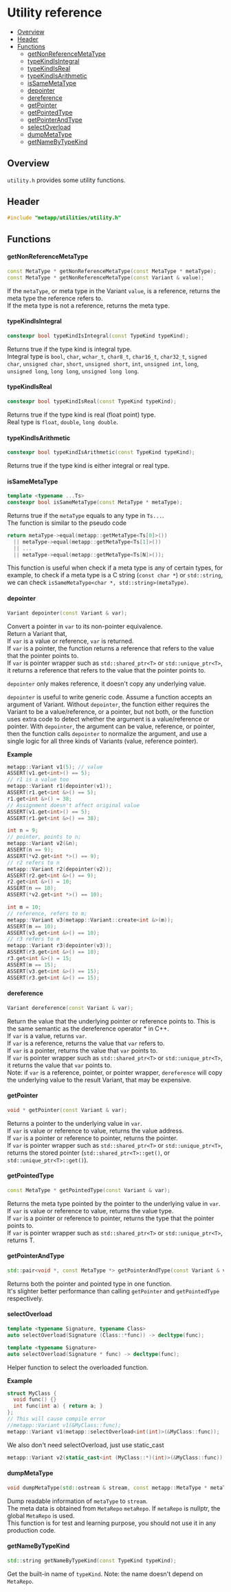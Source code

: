 [//]: # (Auto generated file, don't modify this file.)

# Utility reference
<!--begintoc-->
* [Overview](#a2_1)
* [Header](#a2_2)
* [Functions](#a2_3)
  * [getNonReferenceMetaType](#a4_1)
  * [typeKindIsIntegral](#a4_2)
  * [typeKindIsReal](#a4_3)
  * [typeKindIsArithmetic](#a4_4)
  * [isSameMetaType](#a4_5)
  * [depointer](#a4_6)
  * [dereference](#a4_7)
  * [getPointer](#a4_8)
  * [getPointedType](#a4_9)
  * [getPointerAndType](#a4_10)
  * [selectOverload](#a4_11)
  * [dumpMetaType](#a4_12)
  * [getNameByTypeKind](#a4_13)
<!--endtoc-->

<a id="a2_1"></a>
## Overview

`utility.h` provides some utility functions.

<a id="a2_2"></a>
## Header

```c++
#include "metapp/utilities/utility.h"
```

<a id="a2_3"></a>
## Functions

<a id="a4_1"></a>
#### getNonReferenceMetaType

```c++
const MetaType * getNonReferenceMetaType(const MetaType * metaType);
const MetaType * getNonReferenceMetaType(const Variant & value);
```

If the `metaType`, or meta type in the Variant `value`, is a reference, returns the meta type the reference refers to.  
If the meta type is not a reference, returns the meta type.

<a id="a4_2"></a>
#### typeKindIsIntegral

```c++
constexpr bool typeKindIsIntegral(const TypeKind typeKind);
```

Returns true if the type kind is integral type.  
Integral type is `bool`, `char`, `wchar_t`, `char8_t`, `char16_t`, `char32_t`, `signed char`, `unsigned char`,
`short`, `unsigned short`, `int`, `unsigned int`, `long`, `unsigned long`, `long long`, `unsigned long long`.

<a id="a4_3"></a>
#### typeKindIsReal

```c++
constexpr bool typeKindIsReal(const TypeKind typeKind);
```

Returns true if the type kind is real (float point) type.  
Real type is `float`, `double`, `long double`.

<a id="a4_4"></a>
#### typeKindIsArithmetic

```c++
constexpr bool typeKindIsArithmetic(const TypeKind typeKind);
```

Returns true if the type kind is either integral or real type.  

<a id="a4_5"></a>
#### isSameMetaType

```c++
template <typename ...Ts>
constexpr bool isSameMetaType(const MetaType * metaType);
```

Returns true if the `metaType` equals to any type in `Ts...`.  
The function is similar to the pseudo code  

```c++
return metaType->equal(metapp::getMetaType<Ts[0]>())
  || metaType->equal(metapp::getMetaType<Ts[1]>())
  || ...
  || metaType->equal(metapp::getMetaType<Ts[N]>());
```

This function is useful when check if a meta type is any of certain types,
for example, to check if a meta type is a C string (`const char *`) or `std::string`,
we can check `isSameMetaType<char *, std::string>(metaType)`.

<a id="a4_6"></a>
#### depointer
```c++
Variant depointer(const Variant & var);
```
Convert a pointer in `var` to its non-pointer equivalence.  
Return a Variant that,  
If `var` is a value or reference, `var` is returned.  
If `var` is a pointer, the function returns a reference that refers to the value that the pointer points to.  
If `var` is pointer wrapper such as `std::shared_ptr<T>` or `std::unique_ptr<T>`,
it returns a reference that refers to the value that the pointer points to.  

`depointer` only makes reference, it doesn't copy any underlying value.  

`depointer` is useful to write generic code. Assume a function accepts an argument of Variant.
Without `depointer`, the function either requires the Variant to be a value/reference, or a pointer,
but not both, or the function uses extra code to detect whether the argument is a value/reference or pointer.
With `depointer`, the argument can be value, reference, or pointer, then the function calls `depointer`
to normalize the argument, and use a single logic for all three kinds of Variants (value, reference pointer).

**Example**  

```c++
metapp::Variant v1(5); // value
ASSERT(v1.get<int>() == 5);
// r1 is a value too
metapp::Variant r1(depointer(v1));
ASSERT(r1.get<int &>() == 5);
r1.get<int &>() = 38;
// Assignment doesn't affect original value
ASSERT(v1.get<int>() == 5);
ASSERT(r1.get<int &>() == 38);

int n = 9;
// pointer, points to n;
metapp::Variant v2(&n);
ASSERT(n == 9);
ASSERT(*v2.get<int *>() == 9);
// r2 refers to n
metapp::Variant r2(depointer(v2)); 
ASSERT(r2.get<int &>() == 9);
r2.get<int &>() = 10;
ASSERT(n == 10);
ASSERT(*v2.get<int *>() == 10);

int m = 10;
// reference, refers to m;
metapp::Variant v3(metapp::Variant::create<int &>(m));
ASSERT(m == 10);
ASSERT(v3.get<int &>() == 10);
// r3 refers to m
metapp::Variant r3(depointer(v3)); 
ASSERT(r3.get<int &>() == 10);
r3.get<int &>() = 15;
ASSERT(m == 15);
ASSERT(v3.get<int &>() == 15);
ASSERT(r3.get<int &>() == 15);
```

<a id="a4_7"></a>
#### dereference
```c++
Variant dereference(const Variant & var);
```
Return the value that the underlying pointer or reference points to.
This is the same semantic as the dereference operator * in C++.  
If `var` is a value, returns `var`.  
If `var` is a reference, returns the value that `var` refers to.  
If `var` is a pointer, returns the value that `var` points to.  
If `var` is pointer wrapper such as `std::shared_ptr<T>` or `std::unique_ptr<T>`,
it returns the value that `var` points to.  
Note: if `var` is a reference, pointer, or pointer wrapper, `dereference` will copy the underlying value to the result Variant,
that may be expensive.  

<a id="a4_8"></a>
#### getPointer

```c++
void * getPointer(const Variant & var);
```

Returns a pointer to the underlying value in `var`.  
If `var` is value or reference to value, returns the value address.  
If `var` is a pointer or reference to pointer, returns the pointer.  
If `var` is pointer wrapper such as `std::shared_ptr<T>` or `std::unique_ptr<T>`,
returns the stored pointer (`std::shared_ptr<T>::get()`, or `std::unique_ptr<T>::get()`).  

<a id="a4_9"></a>
#### getPointedType

```c++
const MetaType * getPointedType(const Variant & var);
```

Returns the meta type pointed by the pointer to the underlying value in `var`.  
If `var` is value or reference to value, returns the value type.  
If `var` is a pointer or reference to pointer, returns the type that the pointer points to.  
If `var` is pointer wrapper such as `std::shared_ptr<T>` or `std::unique_ptr<T>`, returns T.  

<a id="a4_10"></a>
#### getPointerAndType

```c++
std::pair<void *, const MetaType *> getPointerAndType(const Variant & var);
```

Returns both the pointer and pointed type in one function.  
It's slighter better performance than calling `getPointer` and `getPointedType` respectively.  

<a id="a4_11"></a>
#### selectOverload

```c++
template <typename Signature, typename Class>
auto selectOverload(Signature (Class::*func)) -> decltype(func);

template <typename Signature>
auto selectOverload(Signature * func) -> decltype(func);
```

Helper function to select the overloaded function.

**Example**  

```c++
struct MyClass {
  void func() {}
  int func(int a) { return a; }
};
// This will cause compile error
//metapp::Variant v1(&MyClass::func);
metapp::Variant v1(metapp::selectOverload<int(int)>(&MyClass::func));
```

We also don't need selectOverload, just use static_cast

```c++
metapp::Variant v2(static_cast<int (MyClass::*)(int)>(&MyClass::func));
```

<a id="a4_12"></a>
#### dumpMetaType

```c++
void dumpMetaType(std::ostream & stream, const metapp::MetaType * metaType, const MetaRepo * metaRepo = nullptr);
```

Dump readable information of `metaType` to `stream`.  
The meta data is obtained from `MetaRepo` `metaRepo`. If `metaRepo` is nullptr, the global `MetaRepo` is used.  
This function is for test and learning purpose, you should not use it in any production code.  

<a id="a4_13"></a>
#### getNameByTypeKind

```c++
std::string getNameByTypeKind(const TypeKind typeKind);
```

Get the built-in name of `typeKind`. Note: the name doesn't depend on `MetaRepo`.
